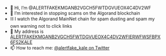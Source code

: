 - 👋 Hi, I’m @ALERTFAKEKMGANB2VGCH5FWTDGVUEOX4C4DV2WF
- 👀 I’m interested in stopping scams on the Algorand blockchain
- ⛓️ I watch the Algorand MainNet chain for spam dusting and spam my own warning not to click links
- 🏤 My address is [ALERTFAKEKMGANB2VGCH5FWTDGVUEOX4C4DV2WFIERWFWSFBPX6FS2KALE](algoexplorer.io/address/ALERTFAKEKMGANB2VGCH5FWTDGVUEOX4C4DV2WFIERWFWSFBPX6FS2KALE)
- 📫 How to reach me: [@alertfake_kale on Twitter](https://twitter.com/ALERTFAKE_KALE)


<!---
ALERTFAKEKMGANB2VGCH5FWTDGVUEOX4C4DV2WF/ALERTFAKEKMGANB2VGCH5FWTDGVUEOX4C4DV2WF is a ✨ special ✨ repository because its `README.md` (this file) appears on your GitHub profile.
You can click the Preview link to take a look at your changes.
--->
